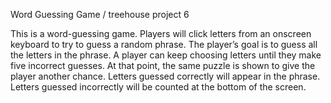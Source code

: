 Word Guessing Game / treehouse project 6

This is a word-guessing game. Players will click letters from an onscreen keyboard to try to guess a random phrase. The player’s goal is to guess all the letters in the phrase. A player can keep choosing letters until they make five incorrect guesses. At that point, the same puzzle is shown to give the player another chance. Letters guessed correctly will appear in the phrase. Letters guessed incorrectly will be counted at the bottom of the screen.
